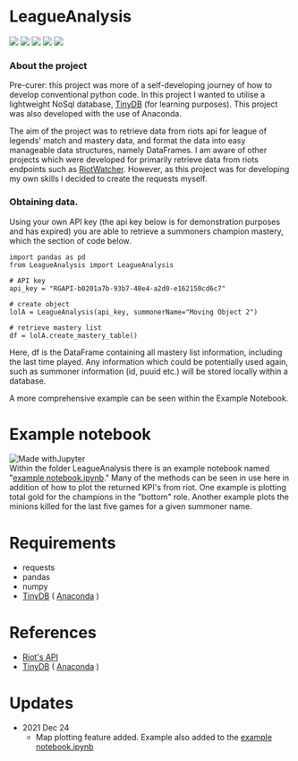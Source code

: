 
# LeagueAnalysis

![](https://img.shields.io/pypi/status/ansicolortags.svg)   ![](https://img.shields.io/pypi/l/ansicolortags.svg) ![](https://img.shields.io/badge/Made%20with-Python-1f425f.svg)  ![](https://img.shields.io/badge/Made%20with%20-Anaconda-limegreen) ![](https://img.shields.io/badge/code%20style-black-black.svg)

### About the project 
Pre-curer: this project was more of a self-developing journey of how to develop conventional python code.  In this project I wanted to utilise a lightweight NoSql database, [TinyDB](https://pypi.org/project/tinydb/) (for learning purposes).  This project was also developed with the use of Anaconda.

The aim of the project was to retrieve data from riots api for league of legends' match and mastery data, and format the data into easy manageable data structures, namely DataFrames. I am aware of other projects which were developed for primarily retrieve data from riots endpoints such as [RiotWatcher](https://riot-watcher.readthedocs.io/en/latest/).  However, as this project was for developing my own skills I decided to create the requests myself. 

### Obtaining data.

Using your own API key (the api key below is for demonstration purposes and has expired) you are able to retrieve a summoners champion mastery, which the section of code below.

	import pandas as pd
	from LeagueAnalysis import LeagueAnalysis

	# API key
	api_key = "RGAPI-b0201a7b-93b7-48e4-a2d0-e162150cd6c7"

	# create object 
	lolA = LeagueAnalysis(api_key, summonerName="Moving Object 2")

	# retrieve mastery list
	df = lolA.create_mastery_table()

Here, df is the DataFrame containing all mastery list information, including the last time played.  Any information which could be potentially used again, such as summoner information (id, puuid etc.) will be stored locally within a database. 

A more comprehensive example can be seen within the Example Notebook. 
 
# Example notebook
 ![Made withJupyter](https://img.shields.io/badge/Made%20with-Jupyter-orange.svg)  
Within the folder LeagueAnalysis there is an example notebook named "[example notebook.ipynb](https://github.com/cbostock/LeagueAnalysis/blob/main/LeagueAnalysis/example%20notebook.ipynb)."  Many of the methods can be seen in use here in addition of how to plot the returned KPI's from riot.  One example is plotting total gold for the champions in the "bottom" role.  Another example plots the minions killed for the last five games for a given summoner name. 

# Requirements

- requests
- pandas
- numpy
- [TinyDB](https://pypi.org/project/tinydb/) ( [Anaconda](https://anaconda.org/conda-forge/tinydb) ) 

# References
- [Riot's API](https://developer.riotgames.com/)
- [TinyDB](https://pypi.org/project/tinydb/) ( [Anaconda](https://anaconda.org/conda-forge/tinydb) ) 

# Updates
 - 2021 Dec 24
   - Map plotting feature added. Example also added to the [example notebook.ipynb](https://github.com/cbostock/LeagueAnalysis/blob/main/LeagueAnalysis/example%20notebook.ipynb)
